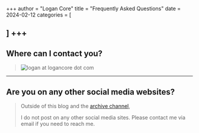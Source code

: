 +++
author = "Logan Core"
title = "Frequently Asked Questions"
date = 2024-02-12
categories = [

]
+++
---
## **Where can I contact you?**
> ![logan at logancore dot com](/images/dev_mail.webp)
---

## **Are you on any other social media websites?**
>
> Outside of this blog and the [archive channel](https://www.youtube.com/@LoganCore/featured),
>
> I do not post on any other social media sites. Please contact me via email if you need to reach me.